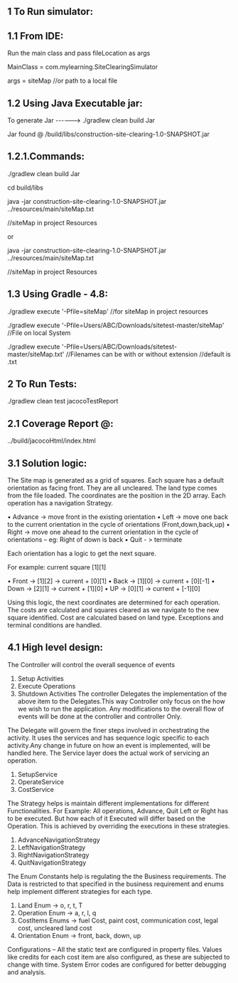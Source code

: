 1 To Run simulator:
----------------
1.1 From IDE:
 ------
Run the main class and pass fileLocation as args

MainClass = com.mylearning.SiteClearingSimulator

args = siteMap //or path to a local file

1.2 Using Java Executable jar:
 ----------------

To generate Jar ------> ./gradlew clean build Jar

Jar found @ /build/libs/construction-site-clearing-1.0-SNAPSHOT.jar

1.2.1.Commands:
-------------------------

./gradlew clean build Jar

cd build/libs

java -jar construction-site-clearing-1.0-SNAPSHOT.jar ../resources/main/siteMap.txt 

//siteMap in project Resources

or

java -jar construction-site-clearing-1.0-SNAPSHOT.jar ../resources/main/siteMap.txt 

//siteMap in project Resources


1.3 Using Gradle - 4.8:
 ------------------
./gradlew execute '-Pfile=siteMap' //for siteMap in project resources

./gradlew execute '-Pfile=Users/ABC/Downloads/sitetest-master/siteMap' //File on local System

./gradlew execute '-Pfile=Users/ABC/Downloads/sitetest-master/siteMap.txt' //Filenames can be with or without extension
                                                                           //default is .txt

2 To Run Tests:
-------------
./gradlew clean test jacocoTestReport

2.1 Coverage Report @:
-----------------
../build/jacocoHtml/index.html

3.1 Solution logic:
---------------
The Site map is generated as a grid of squares.
Each square has a default orientation as facing front.
They are all uncleared. The land type comes from the file loaded.
The coordinates are the position in the 2D array. Each operation has a navigation Strategy.

•	Advance -> move front in the existing orientation
•	Left -> move one back to the current orientation in the cycle of orientations (Front,down,back,up)
•	Right -> move one ahead to the current orientation in the cycle of orientations – eg: Right of down is back
•	Quit - > terminate

Each orientation has a logic to get the next square.

For example: current square [1][1]

•	Front -> [1][2] -> current + [0][1]
•	Back -> [1][0] -> current + [0][-1]
•	Down -> [2][1] -> current + [1][0]
•	UP -> [0][1] -> current + [-1][0]

Using this logic, the next coordinates are determined for each operation.
The costs are calculated and squares cleared as we navigate to the new square identified.
Cost are calculated based on land type. Exceptions and terminal conditions are handled.

4.1 High level design:
-----------------
 The Controller will control the overall sequence of events
1.	Setup Activities
2.	Execute Operations
3.	Shutdown Activities
The controller Delegates the implementation of the above item to the Delegates.This way Controller only focus on the how we wish to run the application. Any modifications to the overall flow of events will be done at the controller and controller Only.

The Delegate will govern the finer steps involved in orchestrating the activity. It uses the services and has sequence logic specific to each activity.Any change in future on how an event is implemented, will be handled here.
The Service layer does the actual work of servicing an operation.
1.	SetupService
2.	OperateService
3.	CostService

The Strategy helps is maintain different implementations for different Functionalities.
For Example: All operations, Advance, Quit Left or Right has to be executed. But how each of it Executed will differ based on the Operation. This is achieved by overriding the executions in these strategies.
1.	AdvanceNavigationStrategy
2.	LeftNavigationStrategy
3.	RightNavigationStrategy
4.	QuitNavigationStrategy

The Enum Constants help is regulating the the Business requirements. The Data is restricted to that specified in the business requirement and enums help implement different strategies for each type.
1.	Land Enum -> o, r, t, T
2.	Operation Enum -> a, r, l, q
3.	CostItems Enums -> fuel Cost, paint cost, communication cost, legal cost, uncleared land cost
4.	Orientation Enum -> front, back, down, up

Configurations – All the static text are configured in property files. Values like credits for each cost item are also configured, as these are subjected to change with time. System Error codes are configured for better debugging and analysis.





